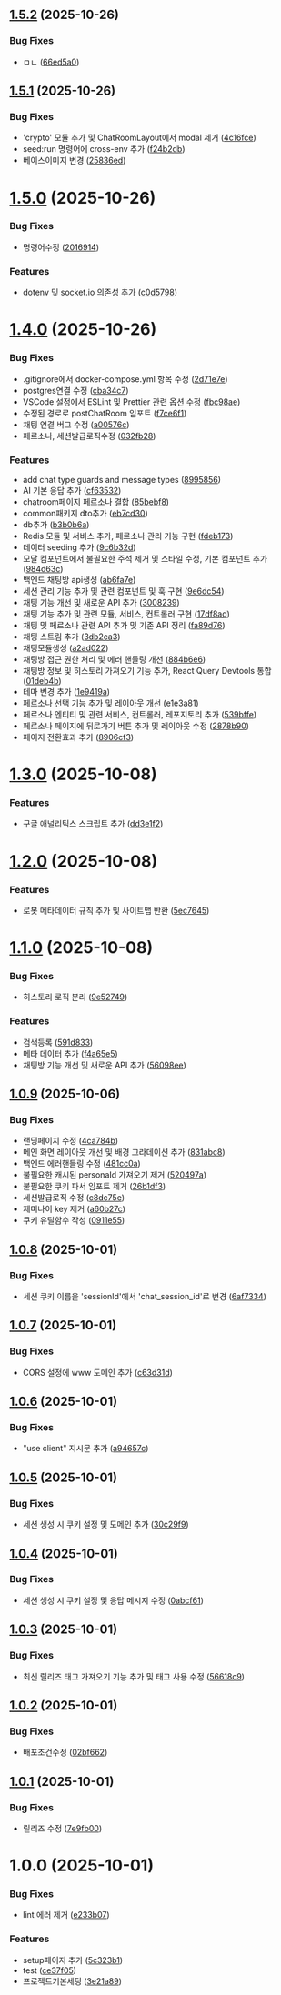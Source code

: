 ## [1.5.2](https://github.com/rhehfl/ai_talk/compare/v1.5.1...v1.5.2) (2025-10-26)


### Bug Fixes

* ㅁㄴ ([66ed5a0](https://github.com/rhehfl/ai_talk/commit/66ed5a018f5c23df98d24391e3dea843ee0feb58))

## [1.5.1](https://github.com/rhehfl/ai_talk/compare/v1.5.0...v1.5.1) (2025-10-26)


### Bug Fixes

* 'crypto' 모듈 추가 및 ChatRoomLayout에서 modal 제거 ([4c16fce](https://github.com/rhehfl/ai_talk/commit/4c16fce84b896c39c424a6b7b7c3f6f3b7ae82fb))
* seed:run 명령어에 cross-env 추가 ([f24b2db](https://github.com/rhehfl/ai_talk/commit/f24b2db9bed7c05d3cf3787c7287279bb1af7ee7))
* 베이스이미지 변경 ([25836ed](https://github.com/rhehfl/ai_talk/commit/25836eda320622c6d48e037f4e71dfc0615a27ae))

# [1.5.0](https://github.com/rhehfl/ai_talk/compare/v1.4.0...v1.5.0) (2025-10-26)


### Bug Fixes

* 명령어수정 ([2016914](https://github.com/rhehfl/ai_talk/commit/20169146bada1cc615a4cd5d9b0c89e0cfd6f30b))


### Features

* dotenv 및 socket.io 의존성 추가 ([c0d5798](https://github.com/rhehfl/ai_talk/commit/c0d579865e16af694b9ec3ca63f68ff7eabff711))

# [1.4.0](https://github.com/rhehfl/ai_talk/compare/v1.3.0...v1.4.0) (2025-10-26)


### Bug Fixes

* .gitignore에서 docker-compose.yml 항목 수정 ([2d71e7e](https://github.com/rhehfl/ai_talk/commit/2d71e7e601e6947f77bcbf4d698eb748d129d99a))
* postgres연결 수정 ([cba34c7](https://github.com/rhehfl/ai_talk/commit/cba34c714c66c713e771c0aa0158f093d2726f5a))
* VSCode 설정에서 ESLint 및 Prettier 관련 옵션 수정 ([fbc98ae](https://github.com/rhehfl/ai_talk/commit/fbc98ae6f5b6b8a7c24e062d45667c49550c0f63))
* 수정된 경로로 postChatRoom 임포트 ([f7ce6f1](https://github.com/rhehfl/ai_talk/commit/f7ce6f1abb03c6be8207e11d73d88d5147c9933f))
* 채팅 연결 버그 수정 ([a00576c](https://github.com/rhehfl/ai_talk/commit/a00576cb93eeda0d5e35b61d42536df649b56e92))
* 페르소나, 세션발급로직수정 ([032fb28](https://github.com/rhehfl/ai_talk/commit/032fb28d33aff3a0b58b42a69754033b5c759384))


### Features

* add chat type guards and message types ([8995856](https://github.com/rhehfl/ai_talk/commit/899585657b9a1599bdf6c5855e26efec4e41de29))
* AI 기본 응답 추가 ([cf63532](https://github.com/rhehfl/ai_talk/commit/cf63532997165d222bfe8f32d0e784a26f817e9b))
* chatroom페이지 페르소나 결합 ([85bebf8](https://github.com/rhehfl/ai_talk/commit/85bebf8baef8f5a7b0b519b718dccc3f07d08531))
* common패키지 dto추가 ([eb7cd30](https://github.com/rhehfl/ai_talk/commit/eb7cd30168993867c377cacbb3018e65b18d77e9))
* db추가 ([b3b0b6a](https://github.com/rhehfl/ai_talk/commit/b3b0b6aeea52a168673a78b2adc53d9b4ad42cc2))
* Redis 모듈 및 서비스 추가, 페르소나 관리 기능 구현 ([fdeb173](https://github.com/rhehfl/ai_talk/commit/fdeb173c76ea851551755f6e87f4bbb0bffa8151))
* 데이터 seeding 추가 ([9c6b32d](https://github.com/rhehfl/ai_talk/commit/9c6b32d0e19f5fb3ab09c15ed421f8115adadb78))
* 모달 컴포넌트에서 불필요한 주석 제거 및 스타일 수정, 기본 컴포넌트 추가 ([984d63c](https://github.com/rhehfl/ai_talk/commit/984d63cebceeaf4e9dd67a245790370405299aff))
* 백엔드 채팅방 api생성 ([ab6fa7e](https://github.com/rhehfl/ai_talk/commit/ab6fa7e6195e064b1df8ce5eeca04331420f650a))
* 세션 관리 기능 추가 및 관련 컴포넌트 및 훅 구현 ([9e6dc54](https://github.com/rhehfl/ai_talk/commit/9e6dc5469045218529924063ce0e2adafb87cc06))
* 채팅 기능 개선 및 새로운 API 추가 ([3008239](https://github.com/rhehfl/ai_talk/commit/3008239eeb7e52cbc369be3febe6e5f12953d446))
* 채팅 기능 추가 및 관련 모듈, 서비스, 컨트롤러 구현 ([17df8ad](https://github.com/rhehfl/ai_talk/commit/17df8ad394d3a82d2250ee4da0889e1ce4d6dca8))
* 채팅 및 페르소나 관련 API 추가 및 기존 API 정리 ([fa89d76](https://github.com/rhehfl/ai_talk/commit/fa89d76e21a50d5f3d4f96477f7eafd358158e07))
* 채팅 스트림 추가 ([3db2ca3](https://github.com/rhehfl/ai_talk/commit/3db2ca3a0b4666dc6e227f7afe5908a0dd49e3b5))
* 채팅모듈생성 ([a2ad022](https://github.com/rhehfl/ai_talk/commit/a2ad0220847dcd93b01a02d2d032eb461872bfe4))
* 채팅방 접근 권한 처리 및 에러 핸들링 개선 ([884b6e6](https://github.com/rhehfl/ai_talk/commit/884b6e697e9251b837546cf3b33041bc2ddc46ed))
* 채팅방 정보 및 히스토리 가져오기 기능 추가, React Query Devtools 통합 ([01deb4b](https://github.com/rhehfl/ai_talk/commit/01deb4bbbe3316bd9b4efcb8cf3dd1661936e8b6))
* 테마 변경 추가 ([1e9419a](https://github.com/rhehfl/ai_talk/commit/1e9419a468234072e4005cd8f80c28a92c688376))
* 페르소나 선택 기능 추가 및 레이아웃 개선 ([e1e3a81](https://github.com/rhehfl/ai_talk/commit/e1e3a81ddcb0064241e97bbe52e6131e6dc065e1))
* 페르소나 엔티티 및 관련 서비스, 컨트롤러, 레포지토리 추가 ([539bffe](https://github.com/rhehfl/ai_talk/commit/539bffe815b946f79919e66bfb667d2dc3c177f9))
* 페르소나 페이지에 뒤로가기 버튼 추가 및 레이아웃 수정 ([2878b90](https://github.com/rhehfl/ai_talk/commit/2878b9043b56ed709efa12049d8e6d4dba146357))
* 페이지 전환효과 추가 ([8906cf3](https://github.com/rhehfl/ai_talk/commit/8906cf3688c3e6f9d0a0b990cfbae81339e47161))

# [1.3.0](https://github.com/rhehfl/ai_talk/compare/v1.2.0...v1.3.0) (2025-10-08)


### Features

* 구글 애널리틱스 스크립트 추가 ([dd3e1f2](https://github.com/rhehfl/ai_talk/commit/dd3e1f2964193eff3741cbdc31197217a361c6cc))

# [1.2.0](https://github.com/rhehfl/ai_talk/compare/v1.1.0...v1.2.0) (2025-10-08)


### Features

* 로봇 메타데이터 규칙 추가 및 사이트맵 반환 ([5ec7645](https://github.com/rhehfl/ai_talk/commit/5ec7645aebe396887107d7f8430282b60a686436))

# [1.1.0](https://github.com/rhehfl/ai_talk/compare/v1.0.9...v1.1.0) (2025-10-08)


### Bug Fixes

* 히스토리 로직 분리 ([9e52749](https://github.com/rhehfl/ai_talk/commit/9e5274926642c758ecd2205247c8199046b8e318))


### Features

* 검색등록 ([591d833](https://github.com/rhehfl/ai_talk/commit/591d8337eab820667e8c255d733658d979aae6bd))
* 메타 데이터 추가 ([f4a65e5](https://github.com/rhehfl/ai_talk/commit/f4a65e5f5a9f225aeaeaa8392caa8870c7ab2d58))
* 채팅방 기능 개선 및 새로운 API 추가 ([56098ee](https://github.com/rhehfl/ai_talk/commit/56098eead6d0eb87fc2ff22f540b05f37be5ed38))

## [1.0.9](https://github.com/rhehfl/ai_talk/compare/v1.0.8...v1.0.9) (2025-10-06)


### Bug Fixes

* 랜딩페이지 수정 ([4ca784b](https://github.com/rhehfl/ai_talk/commit/4ca784bbeb906b0e317d70ff7465bde08193c66c))
* 메인 화면 레이아웃 개선 및 배경 그라데이션 추가 ([831abc8](https://github.com/rhehfl/ai_talk/commit/831abc88223e53a2e4f54c94df706ffa6500b9d8))
* 백엔드 에러핸들링 수정 ([481cc0a](https://github.com/rhehfl/ai_talk/commit/481cc0a1726b1261fdf219d7cd8d93dea6332660))
* 불필요한 캐시된 personaId 가져오기 제거 ([520497a](https://github.com/rhehfl/ai_talk/commit/520497a60458f75f0190f2ccbff94a4b8ddff0b1))
* 불필요한 쿠키 파서 임포트 제거 ([26b1df3](https://github.com/rhehfl/ai_talk/commit/26b1df342539fc749cb97dadb2107f98b9fc9f8f))
* 세션발급로직 수정 ([c8dc75e](https://github.com/rhehfl/ai_talk/commit/c8dc75ef6dc5c1fcee6be4a748ce1007b551a666))
* 제미나이 key 제거 ([a60b27c](https://github.com/rhehfl/ai_talk/commit/a60b27c5c4f57f719b32fd22e6ccf61bf30a2ab9))
* 쿠키 유틸함수 작성 ([0911e55](https://github.com/rhehfl/ai_talk/commit/0911e5599fb2f745e3e5567a961aa02a470fa5a1))

## [1.0.8](https://github.com/rhehfl/ai_talk/compare/v1.0.7...v1.0.8) (2025-10-01)


### Bug Fixes

* 세션 쿠키 이름을 'sessionId'에서 'chat_session_id'로 변경 ([6af7334](https://github.com/rhehfl/ai_talk/commit/6af7334b5267eb3accd0fa21e21670b4b01c772b))

## [1.0.7](https://github.com/rhehfl/ai_talk/compare/v1.0.6...v1.0.7) (2025-10-01)


### Bug Fixes

* CORS 설정에 www 도메인 추가 ([c63d31d](https://github.com/rhehfl/ai_talk/commit/c63d31dfcdf6f2e90461e688e94de6b68354f3eb))

## [1.0.6](https://github.com/rhehfl/ai_talk/compare/v1.0.5...v1.0.6) (2025-10-01)


### Bug Fixes

* "use client" 지시문 추가 ([a94657c](https://github.com/rhehfl/ai_talk/commit/a94657c6fc1b95612eac5ba7122140170eee0038))

## [1.0.5](https://github.com/rhehfl/ai_talk/compare/v1.0.4...v1.0.5) (2025-10-01)


### Bug Fixes

* 세션 생성 시 쿠키 설정 및 도메인 추가 ([30c29f9](https://github.com/rhehfl/ai_talk/commit/30c29f9d6634e38bb5d9b7b8aca33675dc1ec354))

## [1.0.4](https://github.com/rhehfl/ai_talk/compare/v1.0.3...v1.0.4) (2025-10-01)


### Bug Fixes

* 세션 생성 시 쿠키 설정 및 응답 메시지 수정 ([0abcf61](https://github.com/rhehfl/ai_talk/commit/0abcf61fbff7024920c0e6f489de7657c204daf3))

## [1.0.3](https://github.com/rhehfl/ai_talk/compare/v1.0.2...v1.0.3) (2025-10-01)


### Bug Fixes

* 최신 릴리즈 태그 가져오기 기능 추가 및 태그 사용 수정 ([56618c9](https://github.com/rhehfl/ai_talk/commit/56618c95390f8095ad27b7153dede7e1fd8301ec))

## [1.0.2](https://github.com/rhehfl/ai_talk/compare/v1.0.1...v1.0.2) (2025-10-01)


### Bug Fixes

* 배포조건수정 ([02bf662](https://github.com/rhehfl/ai_talk/commit/02bf662b994d66fc07449edc8eeda6625cf470dd))

## [1.0.1](https://github.com/rhehfl/ai_talk/compare/v1.0.0...v1.0.1) (2025-10-01)


### Bug Fixes

* 릴리즈 수정 ([7e9fb00](https://github.com/rhehfl/ai_talk/commit/7e9fb000131f0342c2476098994b6b75cea96ac3))

# 1.0.0 (2025-10-01)


### Bug Fixes

* lint 에러 제거 ([e233b07](https://github.com/rhehfl/ai_talk/commit/e233b0703d8c9e8e9cc7d44ca8ef6991a49f6da1))


### Features

* setup페이지 추가 ([5c323b1](https://github.com/rhehfl/ai_talk/commit/5c323b167479b6fdba3fdb3f81078bfc937d1db4))
* test ([ce37f05](https://github.com/rhehfl/ai_talk/commit/ce37f05309ae279ae938b0bb01b47dd197bacdd6))
* 프로젝트기본세팅 ([3e21a89](https://github.com/rhehfl/ai_talk/commit/3e21a89864d28fe7aafd099361558a3a68a4275c))
